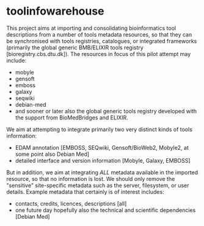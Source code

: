 toolinfowarehouse
=================
This project aims at importing and consolidating bioinformatics tool descriptions from a number of tools metadata resources, so that they can be synchronised with tools registries, catalogues, or integrated frameworks (primarily the global generic BMB/ELIXIR tools registry [bioregistry.cbs.dtu.dk]). The resources in focus of this pilot attempt may include:
- mobyle
- gensoft
- emboss
- galaxy
- seqwiki
- debian-med
- and sooner or later also the global generic tools registry developed with the support from BioMedBridges and ELIXIR.

We aim at attempting to integrate primarily two very distinct kinds of tools information:
- EDAM annotation [EMBOSS, SEQwiki, Gensoft/BioWeb2, Mobyle2, at some point also Debian Med]
- detailed interface and version information [Mobyle, Galaxy, EMBOSS]

But in addition, we aim at integrating *ALL* metadata available in the imported resource, so that no information is lost. We should only remove the "sensitive" site-specific metadata such as the server, filesystem, or user details. Example metadata that certainly is of interest includes:
- contacts, credits, licences, descriptions [all]
- one future day hopefully also the technical and scientific dependencies [Debian Med]



